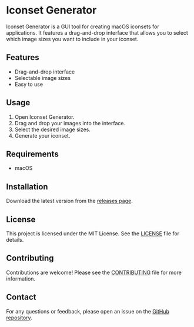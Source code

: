 # Iconset Generator

Iconset Generator is a GUI tool for creating macOS iconsets for applications. It features a drag-and-drop interface that allows you to select which image sizes you want to include in your iconset.

## Features

- Drag-and-drop interface
- Selectable image sizes
- Easy to use

## Usage

1. Open Iconset Generator.
2. Drag and drop your images into the interface.
3. Select the desired image sizes.
4. Generate your iconset.

## Requirements

- macOS

## Installation

Download the latest version from the [releases page](https://github.com/yourusername/iconset-generator/releases).

## License

This project is licensed under the MIT License. See the [LICENSE](LICENSE) file for details.

## Contributing

Contributions are welcome! Please see the [CONTRIBUTING](CONTRIBUTING.md) file for more information.

## Contact

For any questions or feedback, please open an issue on the [GitHub repository](https://github.com/yourusername/iconset-generator).
